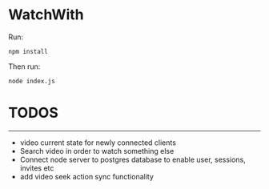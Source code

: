 # WatchWith


Run:

```terminal
npm install
```

Then run:

```terminal
node index.js
```

# TODOS
---------------------
- video current state for newly connected clients
- Search video in order to watch something else
- Connect node server to postgres database to enable user, sessions, invites etc
- add video seek action sync functionality
